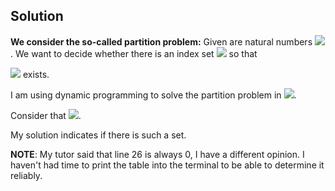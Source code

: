 ## Solution
**We consider the so-called partition problem:** Given are natural numbers <img src="https://render.githubusercontent.com/render/math?math=a_1, . . . ,a_n">. We want to decide whether there is an index set <img src="https://render.githubusercontent.com/render/math?math=I  \sqsubseteq\{1, . . . , n\}"> so that

<img src="https://render.githubusercontent.com/render/math?math=\sum_{i\in I}a_i = \sum_{i\in \{1,...,n\}\backslash I}a_i"> exists.



I am using dynamic programming to solve the partition problem in <img src="https://render.githubusercontent.com/render/math?math=O(nS)">. 

Consider that <img src="https://render.githubusercontent.com/render/math?math=S=\sum_{i=1}^{n}a_n">.

My solution indicates if there is such a set.

**NOTE**:
My tutor said that line 26 is always 0, I have a different opinion. I haven't had time to print the table into the terminal to be able to determine it reliably.
